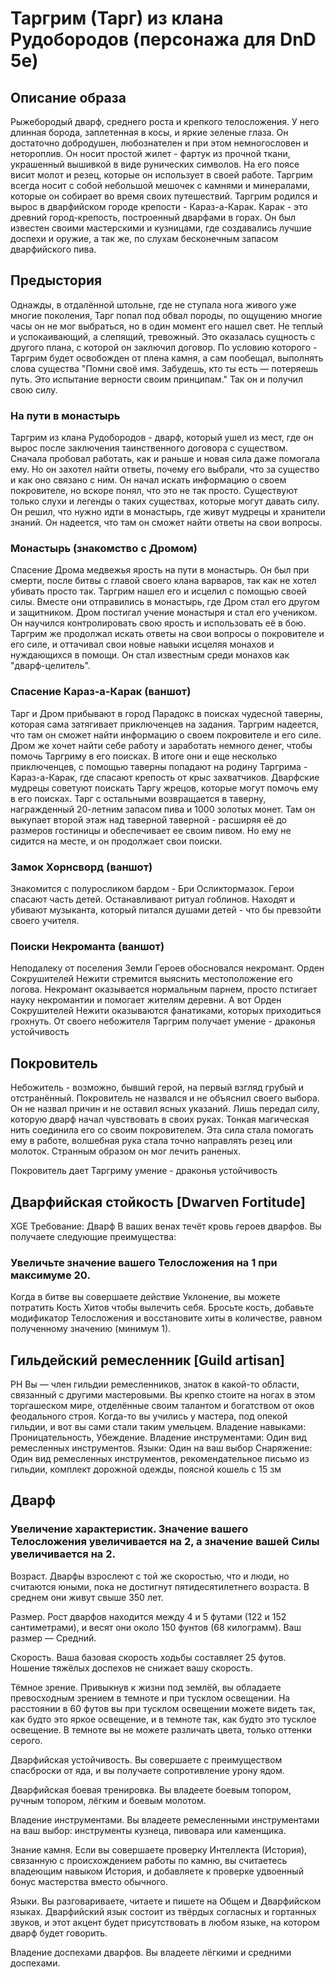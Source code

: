 # Таргрим (Тарг) из клана Рудобородов (персонажа для DnD 5e)


## Описание образа
Рыжебородый дварф, среднего роста и крепкого телосложения. У него длинная борода, заплетенная в косы, и яркие зеленые глаза. Он достаточно добродушен, любознателен и при этом немногословен и нетороплив.
Он носит простой жилет - фартук из прочной ткани, украшенный вышивкой в виде рунических символов. На его поясе висит молот и резец, которые он использует в своей работе. Таргрим всегда носит с собой небольшой мешочек с камнями и минералами, которые он собирает во время своих путешествий. Таргрим родился и вырос в дварфийском городе крепости - Караз-а-Карак. Карак - это древний город-крепость, построенный дварфами в горах. Он был известен своими мастерскими и кузницами, где создавались лучшие доспехи и оружие, а так же, по слухам бесконечным запасом дварфийского пива.

## Предыстория 
Однажды, в отдалённой штольне, где не ступала нога живого уже многие поколения, Тарг попал под обвал породы, по ощущению многие часы он не мог выбраться, но в один момент его нашел свет. Не теплый и успокаивающий, а слепящий, тревожный. Это оказалась сущность с другого плана, с которой он заключил договор.
По условию которого - Таргрим будет освобожден от плена камня, а сам пообещал, выполнять слова существа "Помни своё имя. Забудешь, кто ты есть — потеряешь путь.  Это испытание верности своим принципам."
Так он и получил свою силу.

### На пути в монастырь
Таргрим из клана Рудобородов - дварф, который ушел из мест, где он вырос после заключения таинственного договора с существом. Сначала пробовал работать, как и раньше и новая сила даже помогала ему. Но он захотел найти ответы, почему его выбрали, что за существо и как оно связано с ним. Он начал искать информацию о своем покровителе, но вскоре понял, что это не так просто. Существуют только слухи и легенды о таких существах, которые могут давать силу. Он решил, что нужно идти в монастырь, где живут мудрецы и хранители знаний. Он надеется, что там он сможет найти ответы на свои вопросы.

### Монастырь (знакомство с Дромом)
Спасение Дрома медвежья ярость на пути в монастырь. Он был при смерти, после битвы с главой своего клана варваров, так как не хотел убивать просто так. Таргрим нашел его и исцелил с помощью своей силы. Вместе они отправились в монастырь, где Дром стал его другом и защитником. Дром постигал учение монастыря и стал его учеником. Он научился контролировать свою ярость и использовать её в бою. Таргрим же продолжал искать ответы на свои вопросы о покровителе и его силе, и оттачивал свои новые навыки исцеляя монахов и нуждающихся в помощи. Он стал известным среди монахов как "дварф-целитель".

### Спасение Караз-а-Карак (ваншот)
Тарг и Дром прибывают в город Парадокс в поисках чудесной таверны, которая сама затягивает приключенцев на задания. Таргрим надеется, что там он сможет найти информацию о своем покровителе и его силе. Дром же хочет найти себе работу и заработать немного денег, чтобы помочь Таргриму в его поисках. В итоге они и еще несколько приключенцев, с помощью таверны попадают на родину Таргрима - Караз-а-Карак, где спасают крепость от крыс захватчиков. Дварфские мудрецы советуют поискать Таргу жрецов, которые могут помочь ему в его поисках. Тарг с остальными возвращается в таверну, награжденный 20-летним запасом пива и 1000 золотых монет. Там он выкупает второй этаж над таверной таверной - расширяя её до размеров гостиницы и обеспечивает ее своим пивом. Но ему не сидится на месте, и он продолжает свои поиски.

### Замок Хорнсворд (ваншот)
Знакомится с  полуросликом бардом - Бри Осликтормазок. Герои спасают часть детей. Останавливают ритуал гоблинов. 
Находят и убивают музыканта, который питался душами детей - что бы превзойти своего учителя.

### Поиски Некроманта (ваншот)
Неподалеку от поселения Земли Героев обосновался некромант. Орден Сокрушителей Нежити стремится выяснить местоположение его логова. Некромант оказывается нормальным парнем, просто пстигает науку некромантии и помогает жителям деревни. А вот Орден Сокрушителей Нежити оказываются фанатиками, которых приходиться грохнуть.
От своего небожителя Таргрим получает умение - драконья устойчивость

## Покровитель
Небожитель - возможно, бывший герой, на первый взгляд грубый и отстранённый.
Покровитель не назвался и не объяснил своего выбора. Он не назвал причин и не оставил ясных указаний. Лишь передал силу, которую дварф начал чувствовать в своих руках. Тонкая магическая нить соединила его со своим покровителем. Эта сила стала помогать ему в работе, волшебная рука стала точно направлять резец или молоток. Странным образом он мог лечить раненых.

Покровитель дает Таргриму умение - драконья устойчивость


## Дварфийская стойкость [Dwarven Fortitude]
XGE
Требование: Дварф
В ваших венах течёт кровь героев дварфов. Вы получаете следующие преимущества:


### Увеличьте значение вашего Телосложения на 1 при максимуме 20.
Когда в битве вы совершаете действие Уклонение, вы можете потратить Кость Хитов чтобы вылечить себя. Бросьте кость, добавьте модификатор Телосложения и восстановите хиты в количестве, равном полученному значению (минимум 1).


## Гильдейский ремесленник [Guild artisan]
PH
Вы — член гильдии ремесленников, знаток в какой-то области, связанный с другими мастеровыми. Вы крепко стоите на ногах в этом торгашеском мире, отделённые своим талантом и богатством от оков феодального строя. Когда-то вы учились у мастера, под опекой гильдии, и вот вы сами стали таким умельцем.
Владение навыками: Проницательность, Убеждение.
Владение инструментами: Один вид ремесленных инструментов.
Языки: Один на ваш выбор
Снаряжение: Один вид ремесленных инструментов, рекомендательное письмо из гильдии, комплект дорожной одежды, поясной кошель с 15 зм


## Дварф
### Увеличение характеристик. Значение вашего Телосложения увеличивается на 2, а значение вашей Силы увеличивается на 2.

Возраст. Дварфы взрослеют с той же скоростью, что и люди, но считаются юными, пока не достигнут пятидесятилетнего возраста. В среднем они живут свыше 350 лет.

Размер. Рост дварфов находится между 4 и 5 футами (122 и 152 сантиметрами), и весят они около 150 фунтов (68 килограмм). Ваш размер — Средний.

Скорость. Ваша базовая скорость ходьбы составляет 25 футов. Ношение тяжёлых доспехов не снижает вашу скорость.

Тёмное зрение. Привыкнув к жизни под землёй, вы обладаете превосходным зрением в темноте и при тусклом освещении. На расстоянии в 60 футов вы при тусклом освещении можете видеть так, как будто это яркое освещение, и в темноте так, как будто это тусклое освещение. В темноте вы не можете различать цвета, только оттенки серого.

Дварфийская устойчивость. Вы совершаете с преимуществом спасброски от яда, и вы получаете сопротивление урону ядом.

Дварфийская боевая тренировка. Вы владеете боевым топором, ручным топором, лёгким и боевым молотом.

Владение инструментами. Вы владеете ремесленными инструментами на ваш выбор: инструменты кузнеца, пивовара или каменщика.

Знание камня. Если вы совершаете проверку Интеллекта (История), связанную с происхождением работы по камню, вы считаетесь владеющим навыком История, и добавляете к проверке удвоенный бонус мастерства вместо обычного.

Языки. Вы разговариваете, читаете и пишете на Общем и Дварфийском языках. Дварфийский язык состоит из твёрдых согласных и гортанных звуков, и этот акцент будет присутствовать в любом языке, на котором дварф будет говорить.

Владение доспехами дварфов. Вы владеете лёгкими и средними доспехами.
